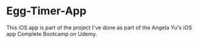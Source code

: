 # Egg-Timer-App
This iOS app is part of the project I've done as part of the Angela Yu's iOS app Complete Bootcamp on Udemy.
